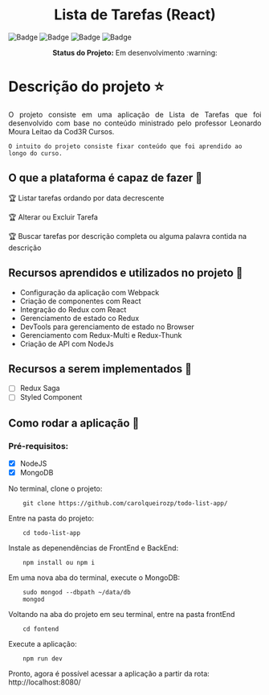<h1 align="center"> Lista de Tarefas (React) </h1>

![Badge](https://img.shields.io/github/issues/carolqueirozp/todo-list-app?style=for-the-badge)
![Badge](https://img.shields.io/github/forks/carolqueirozp/todo-list-app?style=for-the-badge)
![Badge](https://img.shields.io/github/stars/carolqueirozp/todo-list-app?style=for-the-badge)
![Badge](https://img.shields.io/github/last-commit/carolqueirozp/todo-list-app?style=for-the-badge)


<p align="center">
    <b>Status do Projeto:</b> Em desenvolvimento :warning:
</p>

# Descrição do projeto :star:

<p align="justify">O projeto consiste em uma aplicação de Lista de Tarefas que foi desenvolvido com base no conteúdo ministrado pelo professor Leonardo Moura Leitao da Cod3R Cursos.</p>

    O intuito do projeto consiste fixar conteúdo que foi aprendido ao longo do curso.
    
## O que a plataforma é capaz de fazer :checkered_flag:

:trophy: Listar tarefas ordando por data decrescente 

:trophy: Alterar ou Excluir Tarefa

:trophy: Buscar tarefas por descrição completa ou alguma palavra contida na descrição


## Recursos aprendidos e utilizados no projeto :dart:

<p>
    <ul type="squad">
        <li>Configuração da aplicação com Webpack</li>
        <li>Criação de componentes com React</li>
        <li>Integração do Redux com React</li>
        <li>Gerenciamento de estado co Redux</li>
        <li>DevTools para gerenciamento de estado no Browser</li>
        <li>Gerenciamento com Redux-Multi e Redux-Thunk</li>
        <li>Criação de API com NodeJs</li>
    </ul>
</p>

## Recursos a serem implementados :construction:

- [ ] Redux Saga
- [ ] Styled Component

## Como rodar a aplicação :rocket:

### Pré-requisitos:
- [X] NodeJS
- [X] MongoDB

No terminal, clone o projeto:

        git clone https://github.com/carolqueirozp/todo-list-app/
        
Entre na pasta do projeto:

        cd todo-list-app

Instale as depenendências de FrontEnd e BackEnd:
        
        npm install ou npm i

Em uma nova aba do terminal, execute o MongoDB:
        
        sudo mongod --dbpath ~/data/db
        mongod

Voltando na aba do projeto em seu terminal, entre na pasta frontEnd

        cd fontend
        
Execute a aplicação:
        
        npm run dev

Pronto, agora é possível acessar a aplicação a partir da rota: http://localhost:8080/


   
 
        

